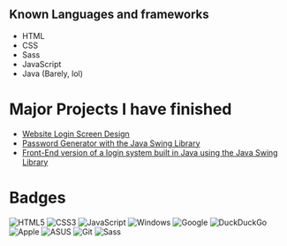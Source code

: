 <h2> Known Languages and frameworks</h2>
<ul>
  <li>
  HTML
  </li>
  <li>
  CSS
  </li>
  <li>
    Sass
  </li>
  <li>
  JavaScript
  </li>
  <li>
  Java (Barely, lol)
  </li>
</ul>

<h1>Major Projects I have finished</h1>
<ul>
<li>
<a href="https://www.github.com/twothreetwo/website-login-screen">Website Login Screen Design</a>
</li>
<li>
<a href="https://github.com/TwoThreeTwo/RandomStringGenerator">Password Generator with the Java Swing Library</a>
</li>
<li>
<a href="https://github.com/TwoThreeTwo/BasicLoginSystem">Front-End version of a login system built in Java using the Java Swing Library</a>
</li>
</ul>
<h1>Badges</h1>
<div align>
  
  ![HTML5](https://img.shields.io/badge/html5-%23E34F26.svg?style=for-the-badge&logo=html5&logoColor=white) ![CSS3](https://img.shields.io/badge/css3-%231572B6.svg?style=for-the-badge&logo=css3&logoColor=white) ![JavaScript](https://img.shields.io/badge/javascript-%23323330.svg?style=for-the-badge&logo=javascript&logoColor=%23F7DF1E) ![Windows](https://img.shields.io/badge/Windows-0078D6?style=for-the-badge&logo=windows&logoColor=white) ![Google](https://img.shields.io/badge/google-4285F4?style=for-the-badge&logo=google&logoColor=white) ![DuckDuckGo](https://img.shields.io/badge/DuckDuckGo-DE5833?style=for-the-badge&logo=DuckDuckGo&logoColor=white) ![Apple](https://img.shields.io/badge/Apple-%23000000.svg?style=for-the-badge&logo=apple&logoColor=white) ![ASUS](https://img.shields.io/badge/asus-000080.svg?style=for-the-badge&logo=asus&logoColor=white) ![Git](https://img.shields.io/badge/git-%23F05033.svg?style=for-the-badge&logo=git&logoColor=white) ![Sass](https://img.shields.io/badge/Sass-CC6699?style=for-the-badge&logo=sass&logoColor=white)
  </div>
